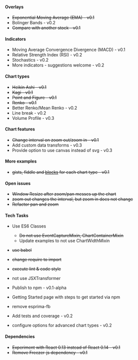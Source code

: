 

#### Overlays

- ~~Exponential Moving Average (EMA) - v0.1~~
- Bolinger Bands - v0.2
- ~~Compare with another stock - v0.1~~

#### Indicators

- Moving Average Convergence Divergence (MACD) - v0.1
- Relative Strength Index (RSI) - v0.2
- Stochastics - v0.2
- More indicators - suggestions welcome - v0.2

#### Chart types

- ~~Heikin Ashi - v0.1~~
- ~~Kagi - v0.1~~
- ~~Point and Figure - v0.1~~
- ~~Renko - v0.1~~
- Better Renko/Mean Renko - v0.2
- Line break - v0.2
- Volume Profile - v0.3

#### Chart features

- ~~Change interval on zoom out/zoom in - v0.1~~
- Add custom data transforms - v0.3
- Provide option to use canvas instead of svg - v0.3

#### More examples

- ~~gists, fiddle and [blocks](http://bl.ocks.org/) for each chart type - v0.1~~

#### Open issues

- ~~Window Resize after zoom/pan messes up the chart~~
- ~~zoom out changes the interval, but zoom in does not change~~
- ~~Refactor pan and zoom~~

#### Tech Tasks
- Use ES6 Classes
    - ~~Do not use EventCaptureMixin, ChartContainerMixin~~
    - Update examples to not use ChartWidthMixin
- ~~use babel~~
- ~~change require to import~~
- ~~execute lint & code style~~
- not use JSXTransformer
- Publish to npm - v0.1-alpha
- Getting Started page with steps to get started via npm
- remove esprima-fb

- Add tests and coverage - v0.2
- configure options for advanced chart types - v0.2

#### Dependencies
- ~~Experiment with React 0.13 instead of React 0.14 - v0.1~~
- ~~Remove Freezer-js dependency - v0.1~~